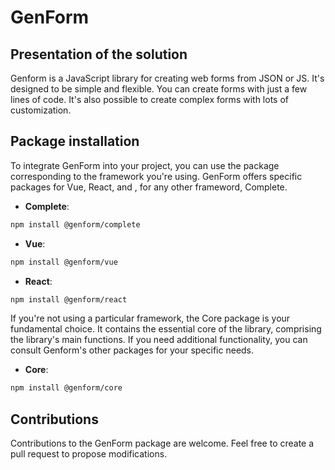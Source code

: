 # GenForm

## Presentation of the solution

Genform is a JavaScript library for creating web forms from JSON or JS. It's designed to be simple and flexible. You can create forms with just a few lines of code. It's also possible to create complex forms with lots of customization.

## Package installation

To integrate GenForm into your project, you can use the package corresponding to the framework you're using. GenForm offers specific packages for Vue, React, and , for any other frameword, Complete.

- **Complete**:

```bash
npm install @genform/complete
```

- **Vue**:

```bash
npm install @genform/vue
```

- **React**:

```bash
npm install @genform/react
```

If you're not using a particular framework, the Core package is your fundamental choice. It contains the essential core of the library, comprising the library's main functions.
If you need additional functionality, you can consult Genform's other packages for your specific needs.

- **Core**:

```bash
npm install @genform/core
```

## Contributions

Contributions to the GenForm package are welcome. Feel free to create a pull request to propose modifications.
